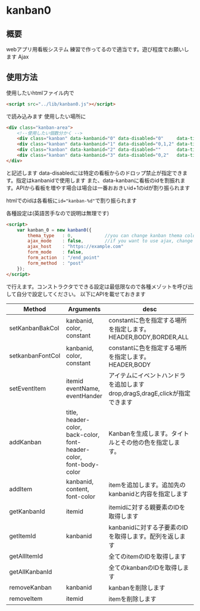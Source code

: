 # kanban0
## 概要
webアプリ用看板システム
練習で作ってるので適当です。遊び程度でお願いします
Ajax

## 使用方法
使用したいhtmlファイル内で
```html
<script src="../lib/kanban0.js"></script>
```
で読み込みます
使用したい場所に
```html
<div class="kanban-area">
    <!--使用したい個数分かく -->
    <div class="kanban" data-kanbanid="0" data-disabled="0"     data-title="kanban0"></div>
    <div class="kanban" data-kanbanid="1" data-disabled="0,1,2" data-title="kanban1"></div>
    <div class="kanban" data-kanbanid="2" data-disabled=""      data-title="kanban2"></div>
    <div class="kanban" data-kanbanid="3" data-disabled="0,2"   data-title="kanban3"></div>
</div>
```
    
と記述します
data-disabledには特定の看板からのドロップ禁止が指定できます。指定はkanbanidで使用します
また、data-kanbanに看板のidを割振れます。APIから看板を増やす場合は場合は一番おおきいid+1のidが割り振られます

htmlでのidは各看板に`id="kanban-%d"`で割り振られます

各種設定は(英語苦手なので説明は無理です)

```html
<script>
    var kanban_0 = new kanban0({
        thema_type   : 0,            //you can change kanban thema color . thema_type : 0: nomal-thema-color, 1: for deuteranopia-color, 2:dark-thema-color -1: custom-thema-color (you need set thema-color by API).if you want to choose another thema-color ,you can use kanban API.
        ajax_mode    : false,        //if you want to use ajax, change ajax_mode: true
        ajax_host    : "https://example.com"
        form_mode    : false,
        form_action  : "/end_point"
        form_method  : "post"
    });
</script>
```

で行えます。コンストラクタでできる設定は最低限なので各種メゾットを呼び出して自分で設定してください。
以下にAPIを載せておきます


| Method           | Arguments                                                                           | desc                                                                           |
|------------------|-------------------------------------------------------------------------------------|--------------------------------------------------------------------------------|
| setKanbanBakCol  | kanbanid,<br> color,<br> constant                                                   | constantに色を指定する場所を指定します。<br>HEADER,BODY,BORDER,ALL             |
| setkanbanFontCol | kanbanid,<br> color,<br> constant                                                   | constantに色を指定する場所を指定します。<br>HEADER,BODY                        |
| setEventItem     | itemid<br>eventName,<br> eventHander                                                | アイテムにイベントハンドラを追加します<br>drop,dragS,dragE,clickが指定できます |
| addKanban        | title, <br>header-color,<br> back-color, <br>font-header-color, <br>font-body-color | Kanbanを生成します。タイトルとその他の色を指定します。                         |
| addItem          | kanbanid,<br>content, <br>font-color                                                | itemを追加します。追加先のkanbanidと内容を指定します                           |
| getKanbanId      | itemid                                                                              | itemidに対する親要素のIDを取得します                                           |
| getItemId        | kanbanid                                                                            | kanbanidに対する子要素のIDを取得します。配列を返します                         |
| getAllItemId     |                                                                                     | 全てのitemのIDを取得します                                                     |
| getAllKanbanId   |                                                                                     | 全てのkanbanのIDを取得します                                                   |
| removeKanban     | kanbanid                                                                            | kanbanを削除します                                                             |
| removeItem       | itemid                                                                              | itemを削除します                                                               |



    
